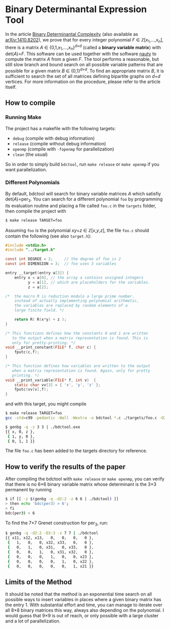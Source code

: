 # Binary Determinantal Expression Tool

In the article [Binary Determinantal Complexity](http://dx.doi.org/10.1016/j.laa.2016.04.027) (also available as [arXiv:1410.8202](https://arxiv.org/abs/1410.8202)), we prove that for every integer polynomial *F*&nbsp;∈&nbsp;**ℤ**[*x*<sub>1</sub>,…,*x*<sub>*n*</sub>], there is a matrix *A*&nbsp;∈&nbsp;{0,1,*x*<sub>1</sub>,…,*x*<sub>*n*</sub>}<sup>*d*×*d*</sup> (called a **binary variable matrix**) with det(*A*)=*F*. This software can be used together with the software [nauty](http://pallini.di.uniroma1.it/) to compute the matrix *A* from a given *F*. The tool performs a reasonable, but still slow branch and bound search on all possible variable patterns that are possible for a given matrix *B*&nbsp;∈&nbsp;{0,1}<sup>*d*×*d*</sup>. To find an appropriate matrix *B*, it is sufficient to search the set of all matrices defining bipartite graphs on *d*+*d* vertices. For more information on the procedure, please refer to the article itself.

## How to compile

### Running Make
The project has a makefile with the following targets:
* `debug` (compile with debug information)
* `release` (compile without debug information)
* `openmp` (compile with `-fopenmp` for parallelization)
* `clean` (the usual)

So in order to simply build `bdctool`, run `make release` or `make openmp` if you want parallelization.

### Different Polynomials
By default, bdctool will search for binary variable matrices *A* which satisfiy det(*A*)=per<sub>3</sub>. You can search for a different polynomial `foo` by programming its evaluation routine and placing a file called `foo.c` in the `targets` folder, then compile the project with
```bash
$ make release TARGET=foo
```
Assuming `foo` is the polynomial *xy*+*z*&nbsp;∈&nbsp;**ℤ**[*x*,*y*,*z*], the file `foo.c` should contain the following (see also `target.h`):
```c
#include <stdio.h>
#include "../target.h"

const int DEGREE = 2;     // the degree of foo is 2
const int DIMENSION = 3;  // foo uses 3 variables

entry __target(entry a[3]) {
    entry x = a[0], // the array a contains unsigned integers
          y = a[1], // which are placeholders for the variables.
          z = a[2]; 

/*  the macro R is reduction modulo a large prime number.
    instead of actually implementing polynomial arithmetic,
    the variables are replaced by random elements of a 
    large finite field. */

    return R( R(x*y) + z );
}

/* This functions defines how the constants 0 and 1 are written 
   to the output when a matrix representation is found. This is
   only for pretty-printing. */
void __print_constant(FILE* f, char c) {
    fputc(c,f);
}

/* This function defines how variables are written to the output
   when a matrix representation is found. Again, only for pretty
   printing. */
void __print_variable(FILE* f, int v)  {
    static char vv[3] = { 'x', 'y', 'z' };
    fputc(vv[v],f);
}
```
and with this target, you might compile
```bash
$ make release TARGET=foo
gcc -std=c99 -pedantic -Wall -Wextra -o bdctool *.c ./targets/foo.c -O2

$ genbg -q -z 3 3 | ./bdctool.exe
{{ x, 0, z },
 { 1, y, 0 },
 { 0, 1, 1 }}
```
The file `foo.c` has been added to the targets directory for reference.

## How to verify the results of the paper

After compiling the bdctool with `make release` or `make openmp`, you can verify that there is no 6×6 binary variable matrix whose determinant is the 3×3 permanent by running
```bash
$ if [[ -z $(genbg -q -d2:2 -z 6 6 | ./bdctool) ]]
> then echo 'bdc(per3) > 6';
> fi
bdc(per3) > 6
```
To find the 7×7 Grenet construction for $\operatorname{per}_3$, run:
```bash
$ genbg -q -d2:2 -D3:3 -z 7 7 | ./bdctool
{{ x11, x12, x13,   0,   0,   0,   0 },
 {   1,   0,   0, x32, x33,   0,   0 },
 {   0,   1,   0, x31,   0, x33,   0 },
 {   0,   0,   1,   0, x31, x32,   0 },
 {   0,   0,   0,   1,   0,   0, x23 },
 {   0,   0,   0,   0,   1,   0, x22 },
 {   0,   0,   0,   0,   0,   1, x21 }}
```

## Limits of the Method

It should be noted that the method is an exponential time search on all possible ways to insert variables in places where a given binary matrix has the entry 1. With substantial effort and time, you can manage to iterate over all 8×8 binary matrices this way, always also depending on the polynomial. I would guess that 9×9 is out of reach, or only possible with a large cluster and a lot of parallelization. 